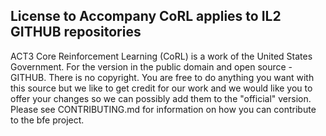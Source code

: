 ## License to Accompany CoRL applies to IL2 GITHUB repositories

ACT3 Core Reinforcement Learning (CoRL) is a work of the United States Government. For the version in the public domain and open source - GITHUB. There is no copyright. You are free to do anything you want with this source but we like to get credit for our work and we would like you to offer your changes so we can possibly add them to the "official" version. Please see CONTRIBUTING.md for information on how you can contribute to the bfe project.

